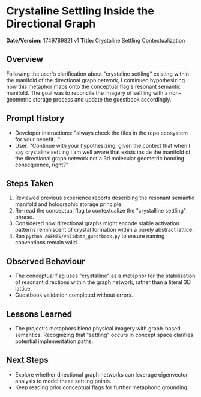 # Crystaline Settling Inside the Directional Graph

**Date/Version:** 1749789821 v1
**Title:** Crystaline Settling Contextualization

## Overview
Following the user's clarification about "crystaline settling" existing within the manifold of the directional graph network, I continued hypothesizing how this metaphor maps onto the conceptual flag's resonant semantic manifold. The goal was to reconcile the imagery of settling with a non-geometric storage process and update the guestbook accordingly.

## Prompt History
- Developer instructions: "always check the files in the repo ecosystem for your benefit..."
- User: "Continue with your hypothesizing, given the context that when I say crystaline settling I am well aware that exists inside the manifold of the directional graph network not a 3d molecular geometric bonding consequence, right?"

## Steps Taken
1. Reviewed previous experience reports describing the resonant semantic manifold and holographic storage principle.
2. Re-read the conceptual flag to contextualize the "crystalline settling" phrase.
3. Considered how directional graphs might encode stable activation patterns reminiscent of crystal formation within a purely abstract lattice.
4. Ran `python AGENTS/validate_guestbook.py` to ensure naming conventions remain valid.

## Observed Behaviour
- The conceptual flag uses "crystalline" as a metaphor for the stabilization of resonant directions within the graph network, rather than a literal 3D lattice.
- Guestbook validation completed without errors.

## Lessons Learned
- The project's metaphors blend physical imagery with graph-based semantics. Recognizing that "settling" occurs in concept space clarifies potential implementation paths.

## Next Steps
- Explore whether directional graph networks can leverage eigenvector analysis to model these settling points.
- Keep reading prior conceptual flags for further metaphoric grounding.
